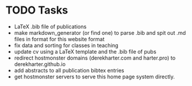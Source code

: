 # TODO Tasks

- LaTeX .bib file of publications
- make markdown_generator (or find one) to parse .bib and spit out
  .md files in format for this website format
- fix data and sorting for classes in teaching
- update cv using a LaTeX template and the .bib file of pubs
- redirect hostmonster domains (derekharter.com and harter.pro) to
  derekharter.github.io
- add abstracts to all publication bibtex entries
- get hostmonster servers to serve this home page system directly.
